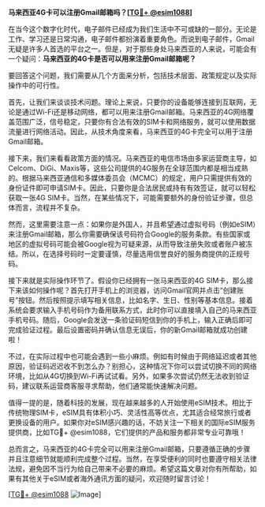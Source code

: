 **马来西亚4G卡可以注册Gmail邮箱吗？[[TG💪+ @esim1088](https://t.me/s/esim1088)]**

在当今这个数字化时代，电子邮件已经成为我们生活中不可或缺的一部分。无论是工作、学习还是日常沟通，电子邮件都扮演着重要角色。而说到电子邮件，Gmail无疑是许多人首选的平台之一。但是，对于那些身处马来西亚的人来说，可能会有一个疑问：**马来西亚的4G卡是否可以用来注册Gmail邮箱呢？**

要回答这个问题，我们需要从几个方面来分析，包括技术层面、政策规定以及实际操作中的可行性。

首先，让我们来谈谈技术问题。理论上来说，只要你的设备能够连接到互联网，无论是通过Wi-Fi还是移动网络，都可以用来注册Gmail邮箱。马来西亚的4G网络覆盖范围广泛，信号稳定，只要你有合法有效的SIM卡和网络服务，就可以使用数据流量进行网络活动。因此，从技术角度来看，马来西亚的4G卡完全可以用于注册Gmail邮箱。

接下来，我们来看看政策方面的情况。马来西亚的电信市场由多家运营商主导，如Celcom、DiGi、Maxis等，这些公司提供的4G服务在全球范围内都是相当成熟的。根据马来西亚通信和多媒体委员会（MCMC）的规定，用户只需提供有效的身份证件即可申请SIM卡。因此，只要你是合法居民或持有有效签证，就可以轻松获取一张4G SIM卡。当然，在某些情况下，可能需要额外的身份验证步骤，但总体而言，流程并不复杂。

然而，这里需要注意一点：如果你是外国人，并且希望通过虚拟号码（例如eSIM）来注册Gmail邮箱，那么你需要确保该号码符合Google的服务条款。有些国家或地区的虚拟号码可能会被Google视为可疑来源，从而导致注册失败或者账户被冻结。所以，在选择号码时一定要谨慎，尽量选用信誉良好的服务商提供的正规号码。

接下来就是实际操作环节了。假设你已经拥有一张马来西亚的4G SIM卡，那么接下来该如何操作呢？首先打开手机上的浏览器，访问Gmail官网并点击“创建账号”按钮。然后按照提示填写相关信息，比如名字、生日、性别等基本信息。接着系统会要求输入手机号码作为备用联系方式，此时你可以直接填入自己的马来西亚手机号码。随后，Google会发送一条验证码短信到你的手机上，输入正确后即可完成验证过程。最后设置密码并确认信息无误后，你的新Gmail邮箱就成功创建啦！

不过，在实际过程中也可能会遇到一些小麻烦。例如有时候由于网络延迟或者其他原因，验证码迟迟收不到怎么办？别担心，这种情况下你可以尝试切换不同的网络环境，比如从4G切换到Wi-Fi再试试看。另外，如果多次尝试仍然无法收到验证码，建议联系运营商客服寻求帮助，他们通常能快速解决问题。

值得一提的是，随着科技的发展，现在越来越多的人开始使用eSIM技术。相比于传统物理SIM卡，eSIM具有体积小巧、灵活性高等优点，尤其适合经常旅行或者更换设备的用户。如果你对eSIM感兴趣的话，不妨关注一下相关的国际eSIM服务提供商，比如TG💪+ @esim1088，它们提供的产品和服务都非常专业可靠哦！

总而言之，马来西亚的4G卡完全可以用来注册Gmail邮箱，只要遵循正确的步骤并且注意细节就能顺利完成整个过程。当然，在享受便利的同时也要遵守相关法律法规，避免因不当行为给自己带来不必要的麻烦。希望这篇文章对你有所帮助，如果有其他关于eSIM或者海外通讯方面的疑问，欢迎随时留言讨论！

[[TG💪+ @esim1088](https://t.me/s/esim1088) ![Image](https://i.postimg.cc/4NQfJmqS/Snipaste-2025-05-13-00-14-12.png)]